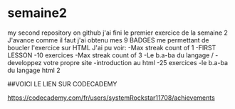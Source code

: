 # semaine2
my second repository on github
j'ai fini le premier exercice de la semaine 2
J'avance comme il faut
j'ai obtenu mes 9 BADGES me permettant de boucler l'exercice sur HTML
J'ai pu voir:
-Max streak count of 1
-FIRST LESSON
-10 exercices
-Max streak count of 3
-Le b.a-ba du langage /
-developpez votre propre site
-introduction au html
-25 exercices
-le b.a-ba du langage html 2

##VOICI LE LIEN SUR CODECADEMY

https://codecademy.com/fr/users/systemRockstar11708/achievements